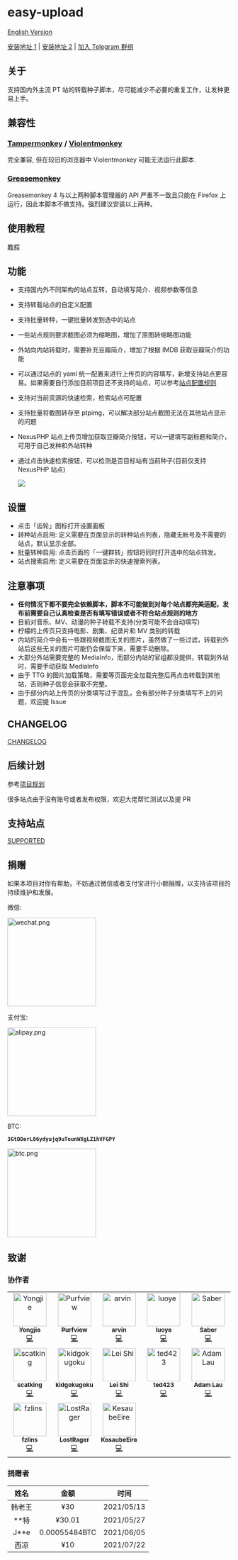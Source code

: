 # easy-upload

[English Version](README-en.md)

[安装地址 1](https://greasyfork.org/zh-CN/scripts/423199) | [安装地址 2](https://openuserjs.org/scripts/birdplane/EasyUpload_PT%E4%B8%80%E9%94%AE%E8%BD%AC%E7%A7%8D) | [加入 Telegram 群组](https://t.me/easyupload)

## 关于

支持国内外主流 PT 站的转载种子脚本，尽可能减少不必要的重复工作，让发种更易上手。

## 兼容性

### [Tampermonkey](https://tampermonkey.net/) / [Violentmonkey](https://violentmonkey.github.io/)

完全兼容, 但在较旧的浏览器中 Violentmonkey 可能无法运行此脚本.

### ~~[Greasemonkey](https://www.greasespot.net/)~~

Greasemonkey 4 与以上两种脚本管理器的 API 严重不一致且只能在 Firefox 上运行，因此本脚本不做支持。强烈建议安装以上两种。

## 使用教程

[教程](https://github.com/techmovie/easy-upload/wiki/%E4%BD%BF%E7%94%A8%E6%95%99%E7%A8%8B)

## 功能

- 支持国内外不同架构的站点互转，自动填写简介、视频参数等信息
- 支持转载站点的自定义配置
- 支持批量转种，一键批量转发到选中的站点
- 一些站点规则要求截图必须为缩略图，增加了原图转缩略图功能
- 外站向内站转载时，需要补充豆瓣简介，增加了根据 IMDB 获取豆瓣简介的功能
- 可以通过站点的 yaml 统一配置来进行上传页的内容填写，新增支持站点更容易。如果需要自行添加目前项目还不支持的站点，可以参考[站点配置规则](https://github.com/techmovie/easy-upload/wiki/%E5%A6%82%E4%BD%95%E5%A2%9E%E5%8A%A0%E7%9B%AE%E5%89%8D%E8%BF%98%E4%B8%8D%E6%94%AF%E6%8C%81%E7%9A%84%E7%AB%99%E7%82%B9%E9%85%8D%E7%BD%AE)
- 支持对当前资源的快速检索，检索站点可配置
- 支持批量将截图转存至 ptpimg，可以解决部分站点截图无法在其他站点显示的问题
- NexusPHP 站点上传页增加获取豆瓣简介按钮，可以一键填写副标题和简介，可用于自己发种和外站转种
- 通过点击快速检索按钮，可以检测是否目标站有当前种子(目前仅支持 NexusPHP 站点)

  ![](https://ptpimg.me/4475d0.gif)

## 设置

- 点击「齿轮」图标打开设置面板
- 转种站点启用: 定义需要在页面显示的转种站点列表，隐藏无帐号及不需要的站点，默认显示全部。
- 批量转种启用: 点击页面的「一键群转」按钮将同时打开选中的站点转发。
- 站点搜索启用: 定义需要在页面显示的快速搜索列表。

## 注意事项

- **任何情况下都不要完全依赖脚本，脚本不可能做到对每个站点都完美适配，发布前需要自己认真检查是否有填写错误或者不符合站点规则的地方**
- 目前对音乐、MV、动漫的种子转载不支持(分类可能不会自动填写)
- 柠檬的上传页只支持电影、剧集、纪录片和 MV 类别的转载
- 内站的简介中会有一些跟视频截图无关的图片，虽然做了一些过滤，转载到外站后这些无关的图片可能仍会保留下来，需要手动删除。
- 大部分外站需要完整的 MediaInfo，而部分内站的官组都没提供，转载到外站时，需要手动获取 MediaInfo
- 由于 TTG 的图片加载策略，需要等页面完全加载完整后再点击转载到其他站，否则种子信息会获取不完整。
- 由于部分内站上传页的分类填写过于混乱，会有部分种子分类填写不上的问题，欢迎提 Issue

## CHANGELOG

[CHANGELOG](CHANGELOG.md)

## 后续计划

参考[项目规划](https://github.com/techmovie/easy-upload/projects)

很多站点由于没有账号或者发布权限，欢迎大佬帮忙测试以及提 PR

## 支持站点

[SUPPORTED](SUPPORTED.md)

## 捐赠

如果本项目对你有帮助，不妨通过微信或者支付宝进行小额捐赠，以支持该项目的持续维护和发展。

微信:

<img alt="wechat.png" src="https://ptpimg.me/6zq3va.jpg" width="200">

支付宝:

<img alt="alipay.png" src="https://ptpimg.me/3dw5k6.jpg" width="200">

BTC:

**`3GtDDerL86ydyujq9uTounWXgLZ1hVFGPY`**

<img alt="btc.png" src="https://ptpimg.me/i63q23.jpg" width="200">

## 致谢

### 协作者

<!-- ALL-CONTRIBUTORS-LIST:START - Do not remove or modify this section -->
<!-- prettier-ignore-start -->
<!-- markdownlint-disable -->
<table>
  <tbody>
    <tr>
      <td align="center" valign="top" width="20%"><a href="https://github.com/btguys"><img src="https://avatars.githubusercontent.com/u/18325797?v=4?s=75" width="75px;" alt="Yongjie"/><br /><sub><b>Yongjie</b></sub></a><br /><a href="https://github.com/techmovie/easy-upload/commits?author=btguys" title="Code">💻</a></td>
      <td align="center" valign="top" width="20%"><a href="https://github.com/Purfview"><img src="https://avatars.githubusercontent.com/u/69023953?v=4?s=75" width="75px;" alt="Purfview"/><br /><sub><b>Purfview</b></sub></a><br /><a href="https://github.com/techmovie/easy-upload/commits?author=Purfview" title="Code">💻</a></td>
      <td align="center" valign="top" width="20%"><a href="http://weibo.com/mcj9"><img src="https://avatars.githubusercontent.com/u/22229456?v=4?s=75" width="75px;" alt="arvin"/><br /><sub><b>arvin</b></sub></a><br /><a href="https://github.com/techmovie/easy-upload/commits?author=ma3252788" title="Code">💻</a></td>
      <td align="center" valign="top" width="20%"><a href="https://luoyefe.com/"><img src="https://avatars.githubusercontent.com/u/11496663?v=4?s=75" width="75px;" alt="luoye"/><br /><sub><b>luoye</b></sub></a><br /><a href="https://github.com/techmovie/easy-upload/commits?author=luoye-fe" title="Code">💻</a></td>
      <td align="center" valign="top" width="20%"><a href="https://github.com/sabersalv"><img src="https://avatars.githubusercontent.com/u/2525544?v=4?s=75" width="75px;" alt="Saber"/><br /><sub><b>Saber</b></sub></a><br /><a href="https://github.com/techmovie/easy-upload/commits?author=sabersalv" title="Code">💻</a></td>
    </tr>
    <tr>
      <td align="center" valign="top" width="20%"><a href="https://github.com/scatking"><img src="https://avatars.githubusercontent.com/u/34273647?v=4?s=75" width="75px;" alt="scatking"/><br /><sub><b>scatking</b></sub></a><br /><a href="https://github.com/techmovie/easy-upload/commits?author=scatking" title="Code">💻</a></td>
      <td align="center" valign="top" width="20%"><a href="https://github.com/kidgokugoku"><img src="https://avatars.githubusercontent.com/u/82298915?v=4?s=75" width="75px;" alt="kidgokugoku"/><br /><sub><b>kidgokugoku</b></sub></a><br /><a href="https://github.com/techmovie/easy-upload/commits?author=kidgokugoku" title="Code">💻</a></td>
      <td align="center" valign="top" width="20%"><a href="https://github.com/LeiShi1313"><img src="https://avatars.githubusercontent.com/u/3712421?v=4?s=75" width="75px;" alt="Lei Shi"/><br /><sub><b>Lei Shi</b></sub></a><br /><a href="https://github.com/techmovie/easy-upload/commits?author=LeiShi1313" title="Code">💻</a></td>
      <td align="center" valign="top" width="20%"><a href="https://ted423.bitcron.com/"><img src="https://avatars.githubusercontent.com/u/7042766?v=4?s=75" width="75px;" alt="ted423"/><br /><sub><b>ted423</b></sub></a><br /><a href="https://github.com/techmovie/easy-upload/commits?author=ted423" title="Code">💻</a></td>
      <td align="center" valign="top" width="20%"><a href="http://about.me/ljy"><img src="https://avatars.githubusercontent.com/u/319494?v=4?s=75" width="75px;" alt="Adam Lau"/><br /><sub><b>Adam Lau</b></sub></a><br /><a href="https://github.com/techmovie/easy-upload/commits?author=we11adam" title="Code">💻</a></td>
    </tr>
    <tr>
      <td align="center" valign="top" width="20%"><a href="https://github.com/fzlins"><img src="https://avatars.githubusercontent.com/u/100051558?v=4?s=75" width="75px;" alt="fzlins"/><br /><sub><b>fzlins</b></sub></a><br /><a href="https://github.com/techmovie/easy-upload/commits?author=fzlins" title="Code">💻</a></td>
      <td align="center" valign="top" width="20%"><a href="https://github.com/LostRager"><img src="https://avatars.githubusercontent.com/u/5929772?v=4?s=75" width="75px;" alt="LostRager"/><br /><sub><b>LostRager</b></sub></a><br /><a href="https://github.com/techmovie/easy-upload/commits?author=LostRager" title="Code">💻</a></td>
      <td align="center" valign="top" width="20%"><a href="https://github.com/KesaubeEire"><img src="https://avatars.githubusercontent.com/u/20382002?v=4?s=75" width="75px;" alt="KesaubeEire"/><br /><sub><b>KesaubeEire</b></sub></a><br /><a href="https://github.com/techmovie/easy-upload/commits?author=KesaubeEire" title="Code">💻</a></td>
    </tr>
  </tbody>
</table>

<!-- markdownlint-restore -->
<!-- prettier-ignore-end -->

<!-- ALL-CONTRIBUTORS-LIST:END -->

### 捐赠者

|  姓名  |     金额      |    时间    |
| :----: | :-----------: | :--------: |
| 韩老王 |      ¥30      | 2021/05/13 |
| \*\*特 |    ¥30.01     | 2021/05/27 |
| J\*\*e | 0.00055484BTC | 2021/06/05 |
|  西凉  |      ¥10      | 2021/07/22 |
